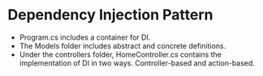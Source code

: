 # Dependency Injection Pattern

* Program.cs includes a container for DI.
* The Models folder includes abstract and concrete definitions.
* Under the controllers folder, HomeController.cs contains the implementation of DI in two ways. Controller-based and action-based.
